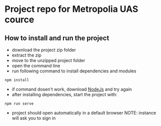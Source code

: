 # Project repo for Metropolia UAS cource

## How to install and run the project

* download the project zip folder
* extract the zip
* move to the unzipped project folder
* open the command line
* run following command to install dependencies and modules

~~~
npm install
~~~

* if command dosen't work, download [NodeJs](nodejs.org) and try again
* after installing dependencies, start the project with:

~~~
npm run serve
~~~

* project should open automatically in a default browser
NOTE: instance will ask you to sign in
